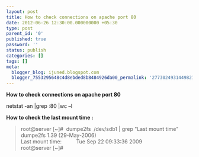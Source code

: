 ```yaml
---
layout: post
title: How to check connections on apache port 80
date: 2012-06-26 12:30:00.000000000 +05:30
type: post
parent_id: '0'
published: true
password: ''
status: publish
categories: []
tags: []
meta:
  blogger_blog: ijuned.blogspot.com
  blogger_7553295648c4d8ebded8b8484926da00_permalink: '2773024931449821476'
---
```

<div dir="ltr" style="text-align:left;"><b>How to check connections on apache port 80</b></p>
<p>netstat -an |grep :80 |wc –l</p>
<p><b>How to check the last mount time :</b></p>
<blockquote class="tr_bq"><p>root@server [~]#  dumpe2fs  /dev/sdb1 | grep "Last mount time"<br />dumpe2fs 1.39 (29-May-2006)<br />Last mount time:          Tue Sep 22 09:33:36 2009<br />root@server [~]#</p></blockquote>
</div>
